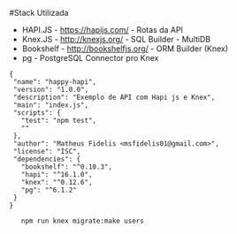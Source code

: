  
 #Stack Utilizada 

 * HAPI.JS - https://hapijs.com/ - Rotas da API
 * Knex.JS - http://knexjs.org/ - SQL Builder - MultiDB
 * Bookshelf - http://bookshelfjs.org/ - ORM Builder (Knex)
 * pg - PostgreSQL Connector pro Knex


 ```
{
  "name": "happy-hapi",
  "version": "1.0.0",
  "description": "Exemplo de API com Hapi js e Knex",
  "main": "index.js",
  "scripts": {
    "test": "npm test", 
    ""
  },
  "author": "Matheus Fidelis <msfidelis01@gmail.com>",
  "license": "ISC",
  "dependencies": {
    "bookshelf": "^0.10.3",
    "hapi": "^16.1.0",
    "knex": "^0.12.6",
    "pg": "^6.1.2"
  }
}

 ```

 ```
 	npm run knex migrate:make users
 ```